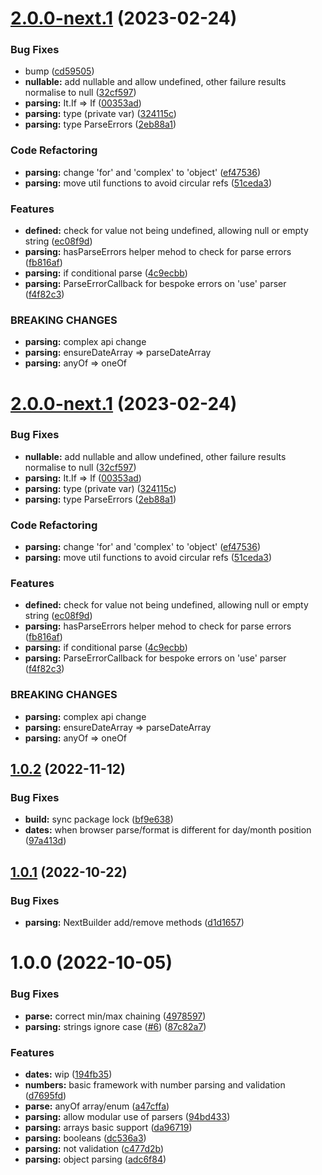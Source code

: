 # [2.0.0-next.1](https://github.com/ntix/parsing/compare/v1.0.2...v2.0.0-next.1) (2023-02-24)


### Bug Fixes

* bump ([cd59505](https://github.com/ntix/parsing/commit/cd59505eba7dccf0a26407d92f440e0c92234b0c))
* **nullable:** add nullable and allow undefined, other failure results normalise to null ([32cf597](https://github.com/ntix/parsing/commit/32cf59765e886348ed6177f9fa01eb54b230784b))
* **parsing:** It.If => If ([00353ad](https://github.com/ntix/parsing/commit/00353ad944406fac48391914d92711cbf52330b1))
* **parsing:** type (private var) ([324115c](https://github.com/ntix/parsing/commit/324115c020c5d6c88b7e7592540fb33365fc5588))
* **parsing:** type ParseErrors ([2eb88a1](https://github.com/ntix/parsing/commit/2eb88a137c9ffad31a3835aac2df0230692b7644))


### Code Refactoring

* **parsing:** change 'for' and 'complex' to 'object' ([ef47536](https://github.com/ntix/parsing/commit/ef475361c8601fd7a982b826945ed98f8bcef67b))
* **parsing:** move util functions to avoid circular refs ([51ceda3](https://github.com/ntix/parsing/commit/51ceda3a2a3915b7081b495287503461e791399d))


### Features

* **defined:** check for value not being undefined, allowing null or empty string ([ec08f9d](https://github.com/ntix/parsing/commit/ec08f9d65e39f829711ebc5916981998a1dc8e86))
* **parsing:** hasParseErrors helper mehod to check for parse errors ([fb816af](https://github.com/ntix/parsing/commit/fb816af21c35bbbdc96557b19c691eeeaefcb3ad))
* **parsing:** if conditional parse ([4c9ecbb](https://github.com/ntix/parsing/commit/4c9ecbb89b1ce46e63637f8a836ec26ff09949fc))
* **parsing:** ParseErrorCallback for bespoke errors on 'use' parser ([f4f82c3](https://github.com/ntix/parsing/commit/f4f82c3648b6cc99906ad9479f36c37d2c4fc70c))


### BREAKING CHANGES

* **parsing:** complex api change
* **parsing:** ensureDateArray => parseDateArray
* **parsing:** anyOf => oneOf

# [2.0.0-next.1](https://github.com/ntix/parsing/compare/v1.0.2...v2.0.0-next.1) (2023-02-24)


### Bug Fixes

* **nullable:** add nullable and allow undefined, other failure results normalise to null ([32cf597](https://github.com/ntix/parsing/commit/32cf59765e886348ed6177f9fa01eb54b230784b))
* **parsing:** It.If => If ([00353ad](https://github.com/ntix/parsing/commit/00353ad944406fac48391914d92711cbf52330b1))
* **parsing:** type (private var) ([324115c](https://github.com/ntix/parsing/commit/324115c020c5d6c88b7e7592540fb33365fc5588))
* **parsing:** type ParseErrors ([2eb88a1](https://github.com/ntix/parsing/commit/2eb88a137c9ffad31a3835aac2df0230692b7644))


### Code Refactoring

* **parsing:** change 'for' and 'complex' to 'object' ([ef47536](https://github.com/ntix/parsing/commit/ef475361c8601fd7a982b826945ed98f8bcef67b))
* **parsing:** move util functions to avoid circular refs ([51ceda3](https://github.com/ntix/parsing/commit/51ceda3a2a3915b7081b495287503461e791399d))


### Features

* **defined:** check for value not being undefined, allowing null or empty string ([ec08f9d](https://github.com/ntix/parsing/commit/ec08f9d65e39f829711ebc5916981998a1dc8e86))
* **parsing:** hasParseErrors helper mehod to check for parse errors ([fb816af](https://github.com/ntix/parsing/commit/fb816af21c35bbbdc96557b19c691eeeaefcb3ad))
* **parsing:** if conditional parse ([4c9ecbb](https://github.com/ntix/parsing/commit/4c9ecbb89b1ce46e63637f8a836ec26ff09949fc))
* **parsing:** ParseErrorCallback for bespoke errors on 'use' parser ([f4f82c3](https://github.com/ntix/parsing/commit/f4f82c3648b6cc99906ad9479f36c37d2c4fc70c))


### BREAKING CHANGES

* **parsing:** complex api change
* **parsing:** ensureDateArray => parseDateArray
* **parsing:** anyOf => oneOf

## [1.0.2](https://github.com/ntix/parsing/compare/v1.0.1...v1.0.2) (2022-11-12)


### Bug Fixes

* **build:** sync package lock ([bf9e638](https://github.com/ntix/parsing/commit/bf9e63882f1dff579437b368274a71bfcec908ab))
* **dates:** when browser parse/format is different for day/month position ([97a413d](https://github.com/ntix/parsing/commit/97a413d8f111281a61492b246fdbcafa0b1a5dec))

## [1.0.1](https://github.com/ntix/parsing/compare/v1.0.0...v1.0.1) (2022-10-22)


### Bug Fixes

* **parsing:** NextBuilder add/remove methods ([d1d1657](https://github.com/ntix/parsing/commit/d1d16577c1b17f5444920804ddcaa5c46e902e35))

# 1.0.0 (2022-10-05)


### Bug Fixes

* **parse:** correct min/max chaining ([4978597](https://github.com/ntix/parsing/commit/4978597f4747c1b087130f1b505a203c435fd005))
* **parsing:** strings ignore case ([#6](https://github.com/ntix/parsing/issues/6)) ([87c82a7](https://github.com/ntix/parsing/commit/87c82a74a99d3ebb2cb81a4105189bcb3629ebcd))


### Features

* **dates:** wip ([194fb35](https://github.com/ntix/parsing/commit/194fb35cac808fe7b87811c54036fae19a496387))
* **numbers:** basic framework with number parsing and validation ([d7695fd](https://github.com/ntix/parsing/commit/d7695fd01ce408f934307932838fa67ab4416eba))
* **parse:** anyOf array/enum ([a47cffa](https://github.com/ntix/parsing/commit/a47cffa123d9c02945f4ed876c77e6f80ccbd413))
* **parsing:** allow modular use of parsers ([94bd433](https://github.com/ntix/parsing/commit/94bd4336d942a716cc482333f3c864699fb75958))
* **parsing:** arrays basic support ([da96719](https://github.com/ntix/parsing/commit/da96719f8b4fc15431c11b730d19f5d65e8503f5))
* **parsing:** booleans ([dc536a3](https://github.com/ntix/parsing/commit/dc536a3ec9cdc06d2402efa5fd7619ce3619d84d))
* **parsing:** not validation ([c477d2b](https://github.com/ntix/parsing/commit/c477d2b91a2f3124c91d0036326e28868b2f02ce))
* **parsing:** object parsing ([adc6f84](https://github.com/ntix/parsing/commit/adc6f84768aec89ff9f6d2a6775d2876ca5a55a0))
